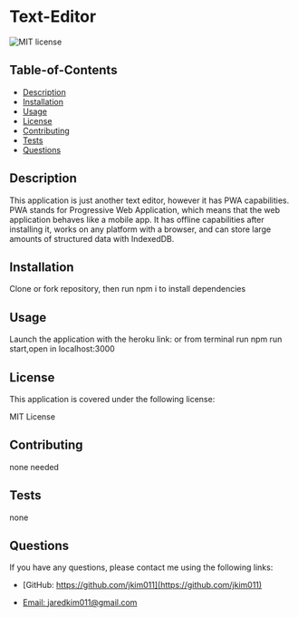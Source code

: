 # Text-Editor

  
  ![MIT license](https://img.shields.io/badge/License-MIT-blue.svg)
    

  ## Table-of-Contents
  * [Description](#description)
  * [Installation](#installation)
  * [Usage](#usage)
  * [License](#license)
  * [Contributing](#contributing)
  * [Tests](#tests)
  * [Questions](#questions)
  
  ## Description
  This application is just another text editor, however it has PWA capabilities. PWA stands for Progressive Web Application, which means that the web application behaves like a mobile app. It has offline capabilities after installing it, works on any platform with a browser, and can store large amounts of structured data with IndexedDB. 

  ## Installation
  Clone or fork repository, then run npm i to install dependencies

  ## Usage
  Launch the application with the heroku link:  or from terminal run npm run start,open in localhost:3000
  
  ## License 
This application is covered under the following license:

  MIT License

  ## Contributing
  none needed

  ## Tests
  none

  ## Questions
  If you have any questions, please contact me using the following links:

  - [GitHub: https://github.com/jkim011](https://github.com/jkim011)

  - [Email: jaredkim011@gmail.com](mailto:jaredkim011@gmail.com)

